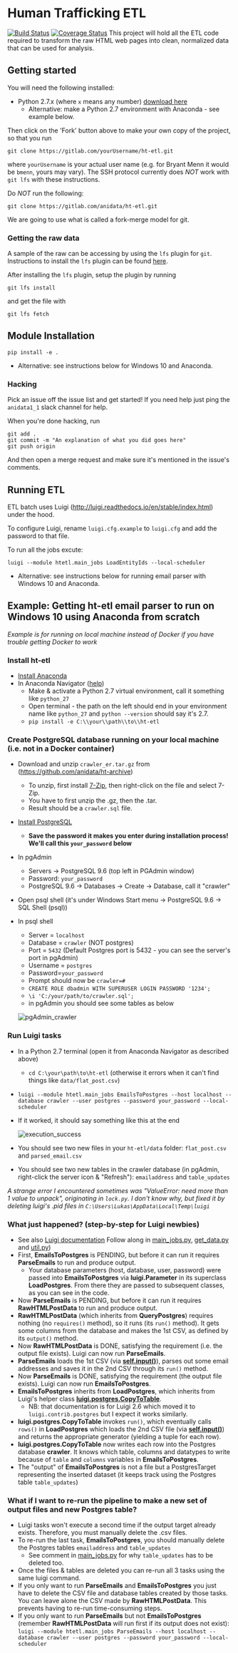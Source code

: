 # Human Trafficking ETL
[![Build Status](https://travis-ci.org/anidata/ht-etl.svg?branch=master)](https://travis-ci.org/anidata/ht-etl) [![Coverage Status](https://coveralls.io/repos/github/anidata/ht-etl/badge.svg?branch=master)](https://coveralls.io/github/anidata/ht-etl?branch=master)
This project will hold all the ETL code required to transform the raw HTML
web pages into clean, normalized data that can be used for analysis.

## Getting started
You will need the following installed:

* Python 2.7.x (where `x` means any number) [download here](https://www.python.org/downloads)
    * Alternative: make a Python 2.7 environment with Anaconda - see example below.

Then click on the 'Fork' button above to make your own copy of the project,
so that you run

```
git clone https://gitlab.com/yourUsername/ht-etl.git
```

where `yourUsername` is your actual user name (e.g. for Bryant Menn it would
be `bmenn`, yours may vary). The SSH protocol currently does *NOT* work with
`git lfs` with these instructions.

Do *NOT* run the following:

```
git clone https://gitlab.com/anidata/ht-etl.git
```

We are going to use what is called a fork-merge model for git.

### Getting the raw data
A sample of the raw can be accessing by using the `lfs` plugin for `git`.
Instructions to install the `lfs` plugin can be found
[here](https://git-lfs.github.com/).

After installing the `lfs` plugin, setup the plugin by running

```
git lfs install
```

and get the file with

```
git lfs fetch
```

## Module Installation

```
pip install -e .
```
* Alternative: see instructions below for Windows 10 and Anaconda.

### Hacking

Pick an issue off the issue list and get started! If you need help just ping
the `anidata1_1` slack channel for help.

When you're done hacking, run

```
git add .
git commit -m "An explanation of what you did goes here"
git push origin
```

And then open a merge request and make sure it's mentioned in the issue's
comments.


## Running ETL

ETL batch uses Luigi (http://luigi.readthedocs.io/en/stable/index.html) under the hood.

To configure Luigi, rename `luigi.cfg.example` to `luigi.cfg` and add the password to that file.

To run all the jobs excute:

```
luigi --module htetl.main_jobs LoadEntityIds --local-scheduler
```
* Alternative: see instructions below for running email parser with Windows 10 and Anaconda.

## Example: Getting ht-etl email parser to run on Windows 10 using Anaconda from scratch

*Example is for running on local machine instead of Docker if you have trouble getting Docker to work*

### Install ht-etl

* [Install Anaconda](https://www.continuum.io/downloads)
* In Anaconda Navigator ([help](https://docs.continuum.io/anaconda/navigator/getting-started.html))
    * Make & activate a Python 2.7 virtual environment, call it something like ```python_27```
    * Open terminal - the path on the left should end in your environment name like ```python_27```
      and ```python --version``` should say it's 2.7.
    * ```pip install -e C:\\your\\path\\to\\ht-etl```

### Create PostgreSQL database running on your local machine (i.e. not in a Docker container)

* Download and unzip ```crawler_er.tar.gz``` from (https://github.com/anidata/ht-archive)
    * To unzip, first install [7-Zip](http://www.7-zip.org/), then right-click on the file and select 7-Zip.
    * You have to first unzip the .gz, then the .tar.
    * Result should be a ```crawler.sql``` file.
* [Install PostgreSQL](https://www.postgresql.org/download/)
    * **Save the password it makes you enter during installation process! We'll call this ```your_password``` below**
* In pgAdmin
    * Servers -> PostgreSQL 9.6 (top left in PGAdmin window)
    * Password: ```your_password```
    * PostgreSQL 9.6 -> Databases -> Create -> Database, call it "crawler"
* Open psql shell (it's under Windows Start menu -> PostgreSQL 9.6 -> SQL Shell (psql))
* In psql shell
    * Server = ```localhost```
    * Database = ```crawler``` (NOT postgres)
    * Port = ```5432``` (Default Postgres port is 5432 - you can see the server's port in pgAdmin)
    * Username = ```postgres```
    * Password=```your_password```
    * Prompt should now be ```crawler=#```
    * ```CREATE ROLE dbadmin WITH SUPERUSER LOGIN PASSWORD '1234';```
    * ```\i 'C:/your/path/to/crawler.sql';```
    * in pgAdmin you should see some tables as below

    ![pgAdmin_crawler](img/pgAdmin_crawler.png)

### Run Luigi tasks

* In a Python 2.7 terminal (open it from Anaconda Navigator as described above)
    * ```cd C:\your\path\to\ht-etl``` (otherwise it errors when it can't find things like ```data/flat_post.csv```)
* ```luigi --module htetl.main_jobs EmailsToPostgres --host localhost --database crawler --user postgres --password your_password --local-scheduler```
* If it worked, it should say something like this at the end

    ![execution_success](img/execution_success.png)

* You should see two new files in your ```ht-etl/data``` folder: ```flat_post.csv``` and ```parsed_email.csv```
* You should see two new tables in the crawler database (in pgAdmin, right-click the server icon & "Refresh"): ```emailaddress``` and ```table_updates```

*A strange error I encountered sometimes was "ValueError: need more than 1 value to unpack", originating in ```lock.py```.
 I don't know why, but fixed it by deleting luigi's .pid files in ```C:\Users\Lukas\AppData\Local\Temp\luigi```*


### What just happened? (step-by-step for Luigi newbies)

* See also [Luigi documentation](https://luigi.readthedocs.io/en/stable/)
    Follow along in [main_jobs.py](htetl/main_jobs.py),  [get_data.py](htetl/get_data.py) and [util.py](htetl/util.py))
* First, **EmailsToPostgres** is PENDING, but before it can run it requires **ParseEmails** to run and produce output.
    * Your database parameters (host, database, user, password) were passed into **EmailsToPostgres** via **luigi.Parameter** in its superclass **LoadPostgres**.
      From there they are passed to subsequent classes, as you can see in the code.
* Now **ParseEmails** is PENDING, but before it can run it requires **RawHTMLPostData** to run and produce output.
* **RawHTMLPostData** (which inherits from **QueryPostgres**) requires nothing (no ```requires()``` method), so it runs (its ```run()``` method).
    It gets some columns from the database and makes the 1st CSV, as defined by its ```output()``` method.
* Now **RawHTMLPostData** is DONE, satisfying the requirement (i.e. the output file exists). Luigi can now run **ParseEmails**.
* **ParseEmails** loads the 1st CSV (via **[self.input()](http://luigi.readthedocs.io/en/stable/tasks.html#task-input)**), parses out some email addresses and saves it in the 2nd CSV through its ```run()``` method.
* Now **ParseEmails** is DONE, satisfying the requirement (the output file exists). Luigi can now run **EmailsToPostgres**.
* **EmailsToPostgres** inherits from **LoadPostgres**, which inherits from Luigi's helper class **[luigi.postgres.CopyToTable](http://luigi.readthedocs.io/en/stable/api/luigi.contrib.postgres.html#luigi.contrib.postgres.CopyToTable)**.
    * NB: that documentation is for Luigi 2.6 which moved it to ```luigi.contrib.postgres``` but I expect it works similarly.
* **luigi.postgres.CopyToTable** invokes ```run()```, which eventually calls ```rows()``` in **LoadPostgres** which loads the 2nd CSV file (via **[self.input()](http://luigi.readthedocs.io/en/stable/tasks.html#task-input)**)
    and returns the appropriate generator (yielding a tuple for each row).
 * **luigi.postgres.CopyToTable** now writes each row into the Postgres database **crawler**. It knows which table, columns and datatypes to write
     because of ```table``` and ```columns``` variables in **EmailsToPostgres**.
 * The "output" of **EmailsToPostgres** is not a file but a PostgresTarget representing the inserted dataset (it keeps track using the Postgres table ```table_updates```)

### What if I want to re-run the pipeline to make a new set of output files and new Postgres table?

* Luigi tasks won't execute a second time if the output target already exists. Therefore, you must manually delete the .csv files.
* To re-run the last task, **EmailsToPostgres**, you should manually delete the Postgres tables ```emailaddress``` and ```table_updates```
    * See comment in [main_jobs.py](htetl/main_jobs.py) for why ```table_updates``` has to be deleted too.
* Once the files & tables are deleted you can re-run all 3 tasks using the same luigi command.
* If you only want to run **ParseEmails** and **EmailsToPostgres** you just have to delete the CSV file and database tables
  created by those tasks. You can leave alone the CSV made by **RawHTMLPostData**. This prevents having to re-run time-consuming steps.
* If you only want to run **ParseEmails** but not **EmailsToPostgres** (remember **RawHTMLPostData** will run first if its output does not exist):
    ```luigi --module htetl.main_jobs ParseEmails --host localhost --database crawler --user postgres --password your_password --local-scheduler```
